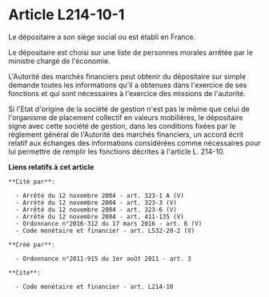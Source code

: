 # Article L214-10-1

Le dépositaire a son siège social ou est établi en France. 

Le dépositaire est choisi sur une liste de personnes morales arrêtée par le ministre chargé de l'économie. 

L'Autorité des marchés financiers peut obtenir du dépositaire sur simple demande toutes les informations qu'il a obtenues
dans l'exercice de ses fonctions et qui sont nécessaires à l'exercice des missions de l'autorité. 

Si l'Etat d'origine de la société de gestion n'est pas le même que celui de l'organisme de placement collectif en valeurs
mobilières, le dépositaire signe avec cette société de gestion, dans les conditions fixées par le règlement général de
l'Autorité des marchés financiers, un accord écrit relatif aux échanges des informations considérées comme nécessaires pour
lui permettre de remplir les fonctions décrites à l'article L. 214-10.

**Liens relatifs à cet article**

	**Cité par**:

	  - Arrêté du 12 novembre 2004 - art. 323-1 A (V)
	  - Arrêté du 12 novembre 2004 - art. 323-3 (V)
	  - Arrêté du 12 novembre 2004 - art. 323-6 (V)
	  - Arrêté du 12 novembre 2004 - art. 411-135 (V)
	  - Ordonnance n°2016-312 du 17 mars 2016 - art. 6 (V)
	  - Code monétaire et financier - art. L532-20-2 (V)

	**Créé par**:

	  - Ordonnance n°2011-915 du 1er août 2011 - art. 3

	**Cite**:

	  - Code monétaire et financier - art. L214-10
